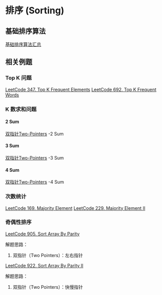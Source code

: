 # 排序 (Sorting)

## 基础排序算法

[基础排序算法汇总](learning/subjects/Computer/Data-Structures-and-Algorithm/Algorithms/基础排序算法汇总.md)



## 相关例题

### Top K 问题

[LeetCode 347. Top K Frequent Elements](https://leetcode.com/problems/top-k-frequent-elements/)
[LeetCode 692. Top K Frequent Words](https://leetcode.com/problems/top-k-frequent-words/)

### K 数求和问题

#### 2 Sum

[双指针Two-Pointers](learning/subjects/Computer/Data-Structures-and-Algorithm/Algorithms/Elementary/双指针Two-Pointers.md) -2 Sum 

#### 3 Sum

[双指针Two-Pointers](learning/subjects/Computer/Data-Structures-and-Algorithm/Algorithms/Elementary/双指针Two-Pointers.md) -3 Sum 

#### 4 Sum

[双指针Two-Pointers](learning/subjects/Computer/Data-Structures-and-Algorithm/Algorithms/Elementary/双指针Two-Pointers.md) -4 Sum 


### 次数统计

[LeetCode 169. Majority Element](https://leetcode.com/problems/majority-element/)
[LeetCode 229. Majority Element II](https://leetcode.com/problems/majority-element-ii/)

### 奇偶性排序


[LeetCode 905. Sort Array By Parity]( https://leetcode.com/problems/sort-array-by-parity/ )

解题思路：
1. 双指针（Two Pointers）：左右指针


[LeetCode 922. Sort Array By Parity II](https://leetcode.com/problems/sort-array-by-parity-ii/)

解题思路：
1. 双指针（Two Pointers）：快慢指针

